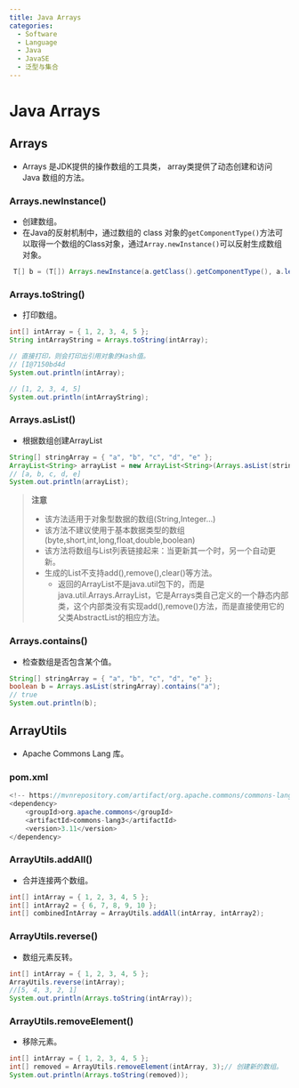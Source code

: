 ```yaml
---
title: Java Arrays
categories:
  - Software
  - Language
  - Java
  - JavaSE
  - 泛型与集合
---
```

# Java Arrays

## Arrays

- Arrays 是JDK提供的操作数组的工具类， array类提供了动态创建和访问 Java 数组的方法。

### Arrays.newInstance()

- 创建数组。
- 在Java的反射机制中，通过数组的 class 对象的`getComponentType()`方法可以取得一个数组的Class对象，通过`Array.newInstance()`可以反射生成数组对象。

```java
 T[] b = (T[]) Arrays.newInstance(a.getClass().getComponentType(), a.length);
```

### Arrays.toString()

- 打印数组。

```java
int[] intArray = { 1, 2, 3, 4, 5 };
String intArrayString = Arrays.toString(intArray);

// 直接打印，则会打印出引用对象的Hash值。
// [I@7150bd4d
System.out.println(intArray);

// [1, 2, 3, 4, 5]
System.out.println(intArrayString);
```

### Arrays.asList()

- 根据数组创建ArrayList

```java
String[] stringArray = { "a", "b", "c", "d", "e" };
ArrayList<String> arrayList = new ArrayList<String>(Arrays.asList(stringArray));
// [a, b, c, d, e]
System.out.println(arrayList);
```

> **注意**
>
> - 该方法适用于对象型数据的数组(String,Integer...)
> - 该方法不建议使用于基本数据类型的数组(byte,short,int,long,float,double,boolean)
> - 该方法将数组与List列表链接起来：当更新其一个时，另一个自动更新。
> - 生成的List不支持add(),remove(),clear()等方法。
>   - 返回的ArrayList不是java.util包下的，而是java.util.Arrays.ArrayList，它是Arrays类自己定义的一个静态内部类，这个内部类没有实现add(),remove()方法，而是直接使用它的父类AbstractList的相应方法。
>

### Arrays.contains()

- 检查数组是否包含某个值。

```java
String[] stringArray = { "a", "b", "c", "d", "e" };
boolean b = Arrays.asList(stringArray).contains("a");
// true
System.out.println(b);
```

## ArrayUtils

- Apache Commons Lang 库。

### pom.xml

```java
<!-- https://mvnrepository.com/artifact/org.apache.commons/commons-lang3 -->
<dependency>
    <groupId>org.apache.commons</groupId>
    <artifactId>commons-lang3</artifactId>
    <version>3.11</version>
</dependency>
```

### ArrayUtils.addAll()

- 合并连接两个数组。

```java
int[] intArray = { 1, 2, 3, 4, 5 };
int[] intArray2 = { 6, 7, 8, 9, 10 };
int[] combinedIntArray = ArrayUtils.addAll(intArray, intArray2);
```

### ArrayUtils.reverse()

- 数组元素反转。

```java
int[] intArray = { 1, 2, 3, 4, 5 };
ArrayUtils.reverse(intArray);
//[5, 4, 3, 2, 1]
System.out.println(Arrays.toString(intArray));
```

### ArrayUtils.removeElement()

- 移除元素。

```java
int[] intArray = { 1, 2, 3, 4, 5 };
int[] removed = ArrayUtils.removeElement(intArray, 3);// 创建新的数组。
System.out.println(Arrays.toString(removed));
```

